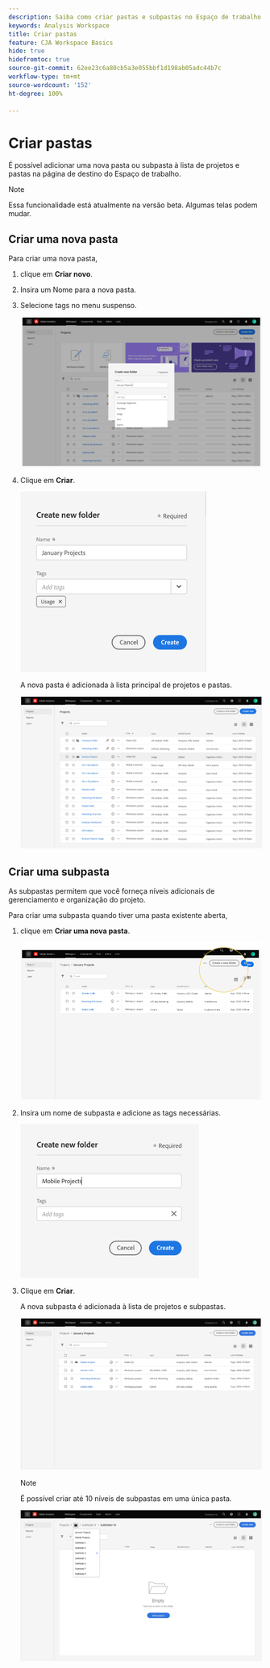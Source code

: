 ```yaml
---
description: Saiba como criar pastas e subpastas no Espaço de trabalho
keywords: Analysis Workspace
title: Criar pastas
feature: CJA Workspace Basics
hide: true
hidefromtoc: true
source-git-commit: 62ee23c6a80cb5a3e055bbf1d198ab05adc44b7c
workflow-type: tm+mt
source-wordcount: '152'
ht-degree: 100%

---
```



# Criar pastas

É possível adicionar uma nova pasta ou subpasta à lista de projetos e pastas na página de destino do Espaço de trabalho.

>[!NOTE]
>
>Essa funcionalidade está atualmente na versão beta. Algumas telas podem mudar.

## Criar uma nova pasta

Para criar uma nova pasta,

1. clique em **Criar novo**.

1. Insira um Nome para a nova pasta.

1. Selecione tags no menu suspenso.

   ![](/help/analysis-workspace/build-workspace-project/assets/select-tags.png)

1. Clique em **Criar**.

   ![](/help/analysis-workspace/build-workspace-project/assets/create.png)

   A nova pasta é adicionada à lista principal de projetos e pastas.

   ![](/help/analysis-workspace/build-workspace-project/assets/create-new-listed.png)

## Criar uma subpasta

As subpastas permitem que você forneça níveis adicionais de gerenciamento e organização do projeto.

Para criar uma subpasta quando tiver uma pasta existente aberta,

1. clique em **Criar uma nova pasta**.

   ![](/help/analysis-workspace/build-workspace-project/assets/create-subfolder2.png)

1. Insira um nome de subpasta e adicione as tags necessárias.

   ![](/help/analysis-workspace/build-workspace-project/assets/create-subfolder-name.png)

1. Clique em **Criar**.

   A nova subpasta é adicionada à lista de projetos e subpastas.

   ![](/help/analysis-workspace/build-workspace-project/assets/create-subfolder-added.png)

   >[!NOTE]
   >
   >É possível criar até 10 níveis de subpastas em uma única pasta.

   ![](/help/analysis-workspace/build-workspace-project/assets/create-subfolder-limit.png)
